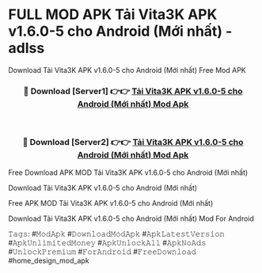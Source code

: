 # FULL MOD APK Tải Vita3K APK v1.6.0-5 cho Android (Mới nhất) - adlss
Download Tải Vita3K APK v1.6.0-5 cho Android (Mới nhất) Free Mod APK

<div align="center">
<h3>🔴 Download [Server1] 👉👉 <a href="https://apk-comot.site?title=Tải_Vita3K_APK_v1.6.0-5_cho_Android_(Mới_nhất)">Tải Vita3K APK v1.6.0-5 cho Android (Mới nhất) Mod Apk</a></h3><br>

<h3>🔴 Download [Server2] 👉👉 <a href="https://apk-comot.site?title=Tải_Vita3K_APK_v1.6.0-5_cho_Android_(Mới_nhất)">Tải Vita3K APK v1.6.0-5 cho Android (Mới nhất) Mod Apk</a></h3>
</div>


Free Download APK MOD Tải Vita3K APK v1.6.0-5 cho Android (Mới nhất)

Download Tải Vita3K APK v1.6.0-5 cho Android (Mới nhất) 

Free APK MOD Tải Vita3K APK v1.6.0-5 cho Android (Mới nhất) 

Download Tải Vita3K APK v1.6.0-5 cho Android (Mới nhất) Mod For Android

𝚃𝚊𝚐𝚜: #𝙼𝚘𝚍𝙰𝚙𝚔 #𝙳𝚘𝚠𝚗𝚕𝚘𝚊𝚍𝙼𝚘𝚍𝙰𝚙𝚔 #𝙰𝚙𝚔𝙻𝚊𝚝𝚎𝚜𝚝𝚅𝚎𝚛𝚜𝚒𝚘𝚗 #𝙰𝚙𝚔𝚄𝚗𝚕𝚒𝚖𝚒𝚝𝚎𝚍𝙼𝚘𝚗𝚎𝚢 #𝙰𝚙𝚔𝚄𝚗𝚕𝚘𝚌𝚔𝙰𝚕𝚕 #𝙰𝚙𝚔𝙽𝚘𝙰𝚍𝚜 #𝚄𝚗𝚕𝚘𝚌𝚔𝙿𝚛𝚎𝚖𝚒𝚞𝚖 #𝙵𝚘𝚛𝙰𝚗𝚍𝚛𝚘𝚒𝚍 #𝙵𝚛𝚎𝚎𝙳𝚘𝚠𝚗𝚕𝚘𝚊𝚍 #home_design_mod_apk